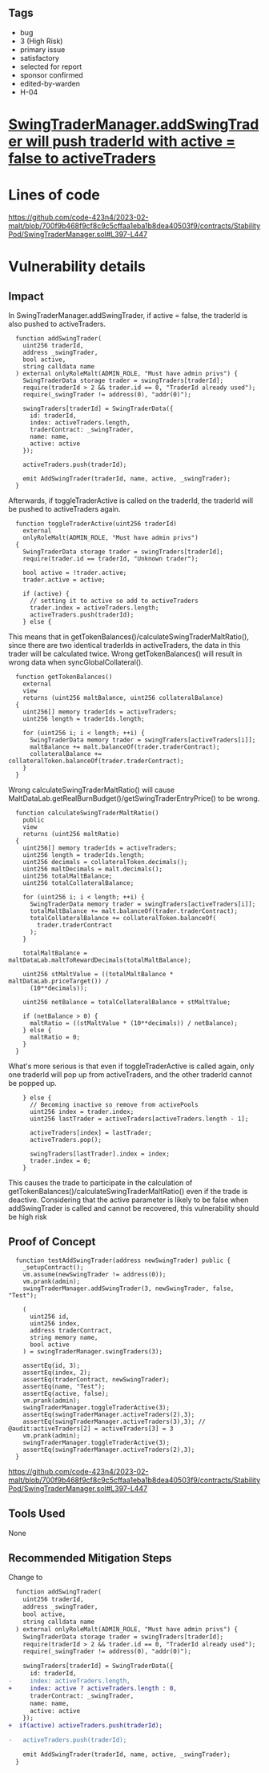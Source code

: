 ## Tags

- bug
- 3 (High Risk)
- primary issue
- satisfactory
- selected for report
- sponsor confirmed
- edited-by-warden
- H-04

# [SwingTraderManager.addSwingTrader will push traderId with active = false to activeTraders](https://github.com/code-423n4/2023-02-malt-findings/issues/12) 

# Lines of code

https://github.com/code-423n4/2023-02-malt/blob/700f9b468f9cf8c9c5cffaa1eba1b8dea40503f9/contracts/StabilityPod/SwingTraderManager.sol#L397-L447


# Vulnerability details

## Impact
In SwingTraderManager.addSwingTrader, if active = false, the traderId is also pushed to activeTraders.
```solidity
  function addSwingTrader(
    uint256 traderId,
    address _swingTrader,
    bool active,
    string calldata name
  ) external onlyRoleMalt(ADMIN_ROLE, "Must have admin privs") {
    SwingTraderData storage trader = swingTraders[traderId];
    require(traderId > 2 && trader.id == 0, "TraderId already used");
    require(_swingTrader != address(0), "addr(0)");

    swingTraders[traderId] = SwingTraderData({
      id: traderId,
      index: activeTraders.length,
      traderContract: _swingTrader,
      name: name,
      active: active
    });

    activeTraders.push(traderId);

    emit AddSwingTrader(traderId, name, active, _swingTrader);
  }
```
Afterwards, if toggleTraderActive is called on the traderId, the traderId will be pushed to activeTraders again.
```solidity
  function toggleTraderActive(uint256 traderId)
    external
    onlyRoleMalt(ADMIN_ROLE, "Must have admin privs")
  {
    SwingTraderData storage trader = swingTraders[traderId];
    require(trader.id == traderId, "Unknown trader");

    bool active = !trader.active;
    trader.active = active;

    if (active) {
      // setting it to active so add to activeTraders
      trader.index = activeTraders.length;
      activeTraders.push(traderId);
    } else {
```
This means that in getTokenBalances()/calculateSwingTraderMaltRatio(), since there are two identical traderIds in activeTraders, the data in this trader will be calculated twice.
Wrong getTokenBalances() will result in wrong data when syncGlobalCollateral(). 
```solidity
  function getTokenBalances()
    external
    view
    returns (uint256 maltBalance, uint256 collateralBalance)
  {
    uint256[] memory traderIds = activeTraders;
    uint256 length = traderIds.length;

    for (uint256 i; i < length; ++i) {
      SwingTraderData memory trader = swingTraders[activeTraders[i]];
      maltBalance += malt.balanceOf(trader.traderContract);
      collateralBalance += collateralToken.balanceOf(trader.traderContract);
    }
  }
```
Wrong calculateSwingTraderMaltRatio() will cause MaltDataLab.getRealBurnBudget()/getSwingTraderEntryPrice() to be wrong.
```solidity
  function calculateSwingTraderMaltRatio()
    public
    view
    returns (uint256 maltRatio)
  {
    uint256[] memory traderIds = activeTraders;
    uint256 length = traderIds.length;
    uint256 decimals = collateralToken.decimals();
    uint256 maltDecimals = malt.decimals();
    uint256 totalMaltBalance;
    uint256 totalCollateralBalance;

    for (uint256 i; i < length; ++i) {
      SwingTraderData memory trader = swingTraders[activeTraders[i]];
      totalMaltBalance += malt.balanceOf(trader.traderContract);
      totalCollateralBalance += collateralToken.balanceOf(
        trader.traderContract
      );
    }

    totalMaltBalance = maltDataLab.maltToRewardDecimals(totalMaltBalance);

    uint256 stMaltValue = ((totalMaltBalance * maltDataLab.priceTarget()) /
      (10**decimals));

    uint256 netBalance = totalCollateralBalance + stMaltValue;

    if (netBalance > 0) {
      maltRatio = ((stMaltValue * (10**decimals)) / netBalance);
    } else {
      maltRatio = 0;
    }
  }
```
What's more serious is that even if toggleTraderActive is called again, only one traderId will pop up from activeTraders, and the other traderId cannot be popped up.
```solidity
    } else {
      // Becoming inactive so remove from activePools
      uint256 index = trader.index;
      uint256 lastTrader = activeTraders[activeTraders.length - 1];

      activeTraders[index] = lastTrader;
      activeTraders.pop();

      swingTraders[lastTrader].index = index;
      trader.index = 0;
    }
```
This causes the trade to participate in the calculation of getTokenBalances()/calculateSwingTraderMaltRatio() even if the trade is deactive.
Considering that the active parameter is likely to be false when addSwingTrader is called and cannot be recovered, this vulnerability should be high risk
## Proof of Concept
```solidity
  function testAddSwingTrader(address newSwingTrader) public {
    _setupContract();
    vm.assume(newSwingTrader != address(0));
    vm.prank(admin);
    swingTraderManager.addSwingTrader(3, newSwingTrader, false, "Test");

    (
      uint256 id,
      uint256 index,
      address traderContract,
      string memory name,
      bool active
    ) = swingTraderManager.swingTraders(3);

    assertEq(id, 3);
    assertEq(index, 2);
    assertEq(traderContract, newSwingTrader);
    assertEq(name, "Test");
    assertEq(active, false);
    vm.prank(admin);
    swingTraderManager.toggleTraderActive(3);
    assertEq(swingTraderManager.activeTraders(2),3);
    assertEq(swingTraderManager.activeTraders(3),3); // @audit:activeTraders[2] = activeTraders[3] = 3
    vm.prank(admin);
    swingTraderManager.toggleTraderActive(3);
    assertEq(swingTraderManager.activeTraders(2),3);
  }
```
https://github.com/code-423n4/2023-02-malt/blob/700f9b468f9cf8c9c5cffaa1eba1b8dea40503f9/contracts/StabilityPod/SwingTraderManager.sol#L397-L447
## Tools Used
None
## Recommended Mitigation Steps
Change to
```diff
  function addSwingTrader(
    uint256 traderId,
    address _swingTrader,
    bool active,
    string calldata name
  ) external onlyRoleMalt(ADMIN_ROLE, "Must have admin privs") {
    SwingTraderData storage trader = swingTraders[traderId];
    require(traderId > 2 && trader.id == 0, "TraderId already used");
    require(_swingTrader != address(0), "addr(0)");

    swingTraders[traderId] = SwingTraderData({
      id: traderId,
-     index: activeTraders.length,
+     index: active ? activeTraders.length : 0,
      traderContract: _swingTrader,
      name: name,
      active: active
    });
+  if(active) activeTraders.push(traderId);

-   activeTraders.push(traderId);

    emit AddSwingTrader(traderId, name, active, _swingTrader);
  }
```